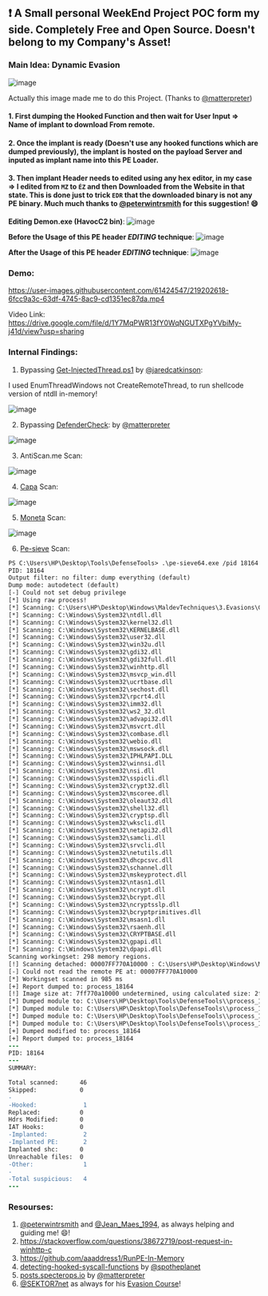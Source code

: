 ## :exclamation: A Small personal WeekEnd Project POC form my side. Completely Free and Open Source. Doesn't belong to my Company's Asset!

### Main Idea: Dynamic Evasion

![image](https://user-images.githubusercontent.com/61424547/218156540-e0b6ee2b-e478-49a2-88b7-b8ef805c63ff.png)

Actually this image made me to do this Project. (Thanks to [@matterpreter](https://twitter.com/matterpreter))

#### 1. First dumping the Hooked Function and then wait for User Input => Name of implant to download From remote.
#### 2. Once the implant is ready (Doesn't use any hooked functions which are dumped previously), the implant is hosted on the payload Server and inputed as implant name into this PE Loader.
#### 3. Then implant Header needs to edited using any hex editor, in my case => I edited from **`MZ`** to **`ÉZ`** and then Downloaded from the Website in that state. This is done just to trick **`EDR`** that the downloaded binary is not any PE binary. Much much thanks to [@peterwintrsmith](https://twitter.com/peterwintrsmith) for this suggestion! :smile:

**Editing Demon.exe (HavocC2 bin)**:
![image](https://user-images.githubusercontent.com/61424547/219120555-3c790d82-cd0b-4753-b959-49acb776a94c.png)


**Before the Usage of this PE header _EDITING_ technique**:
![image](https://user-images.githubusercontent.com/61424547/219118762-4c20a8ea-909a-493d-a6b8-f61c3b216d2d.png)

**After the Usage of this PE header _EDITING_ technique**:
![image](https://user-images.githubusercontent.com/61424547/219119758-f8290593-a9cf-4b3f-a6d1-338f8e3ce5b3.png)

### Demo:

https://user-images.githubusercontent.com/61424547/219202618-6fcc9a3c-63df-4745-8ac9-cd1351ec87da.mp4

Video Link: https://drive.google.com/file/d/1Y7MqPWR13fY0WqNGUTXPgYVbiMy-j41d/view?usp=sharing

### Internal Findings:

1. Bypassing [Get-InjectedThread.ps1](https://gist.github.com/jaredcatkinson/23905d34537ce4b5b1818c3e6405c1d2) by [@jaredcatkinson](https://twitter.com/jaredcatkinson?lang=en):

I used EnumThreadWindows not CreateRemoteThread, to run shellcode version of ntdll in-memory!

![image](https://user-images.githubusercontent.com/61424547/219207475-646cc69b-d330-46ab-be8f-e63daad81943.png)

2. Bypassing [DefenderCheck](https://github.com/matterpreter/DefenderCheck): by [@matterpreter](https://twitter.com/matterpreter)

![image](https://user-images.githubusercontent.com/61424547/219206363-014dffc6-6874-409f-8fc1-4025aab01b12.png)

3. AntiScan.me Scan:

![image](https://user-images.githubusercontent.com/61424547/219206667-cb056b22-8ebb-4fdc-ad77-642854517750.png)

4. [Capa](https://github.com/mandiant/capa) Scan:

![image](https://user-images.githubusercontent.com/61424547/219207726-b8f6e07e-6ca9-4ef1-a9e9-648e15d5615a.png)

5. [Moneta](https://github.com/forrest-orr/moneta) Scan: 

![image](https://user-images.githubusercontent.com/61424547/219208072-e3598689-d56d-438c-8168-f68d1d9f7a93.png)

6. [Pe-sieve](https://github.com/hasherezade/pe-sieve) Scan:

```diff
PS C:\Users\HP\Desktop\Tools\DefenseTools> .\pe-sieve64.exe /pid 18164 /shellc /data 3
PID: 18164
Output filter: no filter: dump everything (default)
Dump mode: autodetect (default)
[-] Could not set debug privilege
[*] Using raw process!
[*] Scanning: C:\Users\HP\Desktop\Windows\MaldevTechniques\3.Evasions\CheckHook_PELoader\checkHooks-n-load.exe
[*] Scanning: C:\Windows\System32\ntdll.dll
[*] Scanning: C:\Windows\System32\kernel32.dll
[*] Scanning: C:\Windows\System32\KERNELBASE.dll
[*] Scanning: C:\Windows\System32\user32.dll
[*] Scanning: C:\Windows\System32\win32u.dll
[*] Scanning: C:\Windows\System32\gdi32.dll
[*] Scanning: C:\Windows\System32\gdi32full.dll
[*] Scanning: C:\Windows\System32\winhttp.dll
[*] Scanning: C:\Windows\System32\msvcp_win.dll
[*] Scanning: C:\Windows\System32\ucrtbase.dll
[*] Scanning: C:\Windows\System32\sechost.dll
[*] Scanning: C:\Windows\System32\rpcrt4.dll
[*] Scanning: C:\Windows\System32\imm32.dll
[*] Scanning: C:\Windows\System32\ws2_32.dll
[*] Scanning: C:\Windows\System32\advapi32.dll
[*] Scanning: C:\Windows\System32\msvcrt.dll
[*] Scanning: C:\Windows\System32\combase.dll
[*] Scanning: C:\Windows\System32\webio.dll
[*] Scanning: C:\Windows\System32\mswsock.dll
[*] Scanning: C:\Windows\System32\IPHLPAPI.DLL
[*] Scanning: C:\Windows\System32\winnsi.dll
[*] Scanning: C:\Windows\System32\nsi.dll
[*] Scanning: C:\Windows\System32\sspicli.dll
[*] Scanning: C:\Windows\System32\crypt32.dll
[*] Scanning: C:\Windows\System32\mscoree.dll
[*] Scanning: C:\Windows\System32\oleaut32.dll
[*] Scanning: C:\Windows\System32\shell32.dll
[*] Scanning: C:\Windows\System32\cryptsp.dll
[*] Scanning: C:\Windows\System32\wkscli.dll
[*] Scanning: C:\Windows\System32\netapi32.dll
[*] Scanning: C:\Windows\System32\samcli.dll
[*] Scanning: C:\Windows\System32\srvcli.dll
[*] Scanning: C:\Windows\System32\netutils.dll
[*] Scanning: C:\Windows\System32\dhcpcsvc.dll
[*] Scanning: C:\Windows\System32\schannel.dll
[*] Scanning: C:\Windows\System32\mskeyprotect.dll
[*] Scanning: C:\Windows\System32\ntasn1.dll
[*] Scanning: C:\Windows\System32\ncrypt.dll
[*] Scanning: C:\Windows\System32\bcrypt.dll
[*] Scanning: C:\Windows\System32\ncryptsslp.dll
[*] Scanning: C:\Windows\System32\bcryptprimitives.dll
[*] Scanning: C:\Windows\System32\msasn1.dll
[*] Scanning: C:\Windows\System32\rsaenh.dll
[*] Scanning: C:\Windows\System32\CRYPTBASE.dll
[*] Scanning: C:\Windows\System32\gpapi.dll
[*] Scanning: C:\Windows\System32\dpapi.dll
Scanning workingset: 298 memory regions.
[!] Scanning detached: 00007FF770A10000 : C:\Users\HP\Desktop\Windows\MaldevTechniques\3.Evasions\CheckHook_PELoader\checkHooks-n-load.exe
[-] Could not read the remote PE at: 00007FF770A10000
[*] Workingset scanned in 985 ms
[+] Report dumped to: process_18164
[!] Image size at: 7ff770a10000 undetermined, using calculated size: 2f000
[*] Dumped module to: C:\Users\HP\Desktop\Tools\DefenseTools\\process_18164\7ff770a10000.checkHooks-n-load.exe as VIRTUAL
[*] Dumped module to: C:\Users\HP\Desktop\Tools\DefenseTools\\process_18164\7ffe237e0000.kernel32.dll as REALIGNED
[*] Dumped module to: C:\Users\HP\Desktop\Tools\DefenseTools\\process_18164\140000000.exe as REALIGNED
[*] Dumped module to: C:\Users\HP\Desktop\Tools\DefenseTools\\process_18164\29883e50000.shc as VIRTUAL
[+] Dumped modified to: process_18164
[+] Report dumped to: process_18164
---
PID: 18164
---
SUMMARY:

Total scanned:      46
Skipped:            0
-
-Hooked:             1
Replaced:           0
Hdrs Modified:      0
IAT Hooks:          0
-Implanted:          2
-Implanted PE:       2
Implanted shc:      0
Unreachable files:  0
-Other:              1
-
-Total suspicious:   4
---
```

### Resourses:
1. [@peterwintrsmith](https://twitter.com/peterwintrsmith) and [@Jean_Maes_1994](https://twitter.com/Jean_Maes_1994), as always helping and guiding me! :smile:!
2. https://stackoverflow.com/questions/38672719/post-request-in-winhttp-c
3. https://github.com/aaaddress1/RunPE-In-Memory
4. [detecting-hooked-syscall-functions](https://www.ired.team/offensive-security/defense-evasion/detecting-hooked-syscall-functions) by [@spotheplanet](https://twitter.com/spotheplanet)
5. [posts.specterops.io](https://posts.specterops.io/adventures-in-dynamic-evasion-1fe0bac57aa) by [@matterpreter](https://twitter.com/matterpreter)
6. [@SEKTOR7net](https://twitter.com/SEKTOR7net) as always for his [Evasion Course](https://institute.sektor7.net/rto-win-evasion)!
